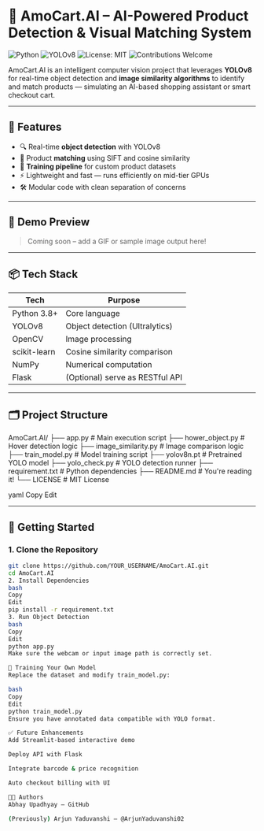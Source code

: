 
# 🛒 AmoCart.AI – AI-Powered Product Detection & Visual Matching System

![Python](https://img.shields.io/badge/Python-3.8+-blue.svg)
![YOLOv8](https://img.shields.io/badge/YOLO-v8-green.svg)
![License: MIT](https://img.shields.io/badge/License-MIT-yellow.svg)
![Contributions Welcome](https://img.shields.io/badge/contributions-welcome-brightgreen.svg)

AmoCart.AI is an intelligent computer vision project that leverages **YOLOv8** for real-time object detection and **image similarity algorithms** to identify and match products — simulating an AI-based shopping assistant or smart checkout cart.

---

## 🧠 Features

- 🔍 Real-time **object detection** with YOLOv8
- 🧾 Product **matching** using SIFT and cosine similarity
- 🧠 **Training pipeline** for custom product datasets
- ⚡ Lightweight and fast — runs efficiently on mid-tier GPUs
- 🛠 Modular code with clean separation of concerns

---

## 📸 Demo Preview

> Coming soon – add a GIF or sample image output here!

---

## 📦 Tech Stack

| Tech        | Purpose                            |
|-------------|------------------------------------|
| Python 3.8+ | Core language                      |
| YOLOv8      | Object detection (Ultralytics)     |
| OpenCV      | Image processing                   |
| scikit-learn| Cosine similarity comparison       |
| NumPy       | Numerical computation              |
| Flask       | (Optional) serve as RESTful API    |

---

## 🗂 Project Structure

AmoCart.AI/
├── app.py # Main execution script
├── hower_object.py # Hover detection logic
├── image_similarity.py # Image comparison logic
├── train_model.py # Model training script
├── yolov8n.pt # Pretrained YOLO model
├── yolo_check.py # YOLO detection runner
├── requirement.txt # Python dependencies
├── README.md # You're reading it!
└── LICENSE # MIT License

yaml
Copy
Edit

---

## 🚀 Getting Started

### 1. Clone the Repository

```bash
git clone https://github.com/YOUR_USERNAME/AmoCart.AI.git
cd AmoCart.AI
2. Install Dependencies
bash
Copy
Edit
pip install -r requirement.txt
3. Run Object Detection
bash
Copy
Edit
python app.py
Make sure the webcam or input image path is correctly set.

🔧 Training Your Own Model
Replace the dataset and modify train_model.py:

bash
Copy
Edit
python train_model.py
Ensure you have annotated data compatible with YOLO format.

✅ Future Enhancements
Add Streamlit-based interactive demo

Deploy API with Flask

Integrate barcode & price recognition

Auto checkout billing with UI

👨‍💻 Authors
Abhay Upadhyay – GitHub

(Previously) Arjun Yaduvanshi – @ArjunYaduvanshi02

